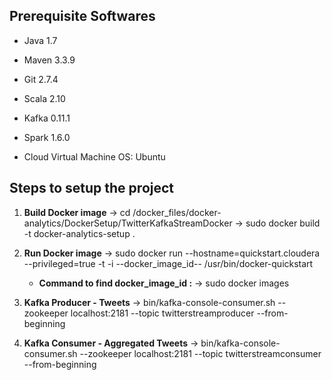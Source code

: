## Prerequisite Softwares

- Java 1.7
- Maven 3.3.9
- Git 2.7.4
- Scala 2.10
- Kafka 0.11.1
- Spark 1.6.0

- Cloud Virtual Machine OS: Ubuntu

## Steps to setup the project

1. **Build Docker image**
	-> cd /docker_files/docker-analytics/DockerSetup/TwitterKafkaStreamDocker
	-> sudo docker build -t docker-analytics-setup .

2. **Run Docker image**
	-> sudo docker run --hostname=quickstart.cloudera --privileged=true -t -i --docker_image_id-- /usr/bin/docker-quickstart
	
	- **Command to find docker_image_id :**
	-> sudo docker images

3. **Kafka Producer - Tweets**
	-> bin/kafka-console-consumer.sh --zookeeper localhost:2181 --topic twitterstreamproducer --from-beginning
	
4. **Kafka Consumer - Aggregated Tweets**
	-> bin/kafka-console-consumer.sh --zookeeper localhost:2181 --topic twitterstreamconsumer --from-beginning
	
